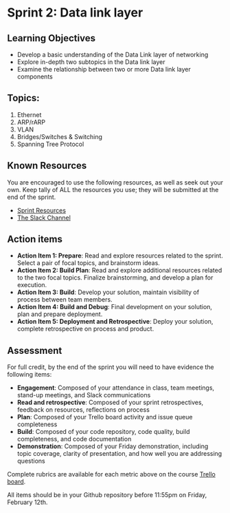 # Sprint 2: Data link layer

## Learning Objectives
- Develop a basic understanding of the Data Link layer of networking
- Explore in-depth two subtopics in the Data link layer
- Examine the relationship between two or more Data link layer components

## Topics:
1. Ethernet
2. ARP/rARP
3. VLAN
4. Bridges/Switches & Switching
5. Spanning Tree Protocol


## Known Resources

You are encouraged to use the following resources, as well as seek out your own. Keep tally of ALL the resources you use; they will be submitted at the end of the sprint.

- [Sprint Resources](resources.md "Resources for this Sprint")
- [The Slack Channel](https://bereacs.slack.com/archives/C3RLWHHV4 "CSC 412 Slack Channel")


## Action items

- **Action Item 1: Prepare**: Read and explore resources related to the sprint. Select a pair of focal topics, and brainstorm ideas.
- **Action Item 2: Build Plan**: Read and explore additional resources related to the two focal topics. Finalize brainstorming, and develop a plan for execution.
- **Action Item 3: Build**: Develop your solution, maintain visibility of process between team members.
- **Action Item 4: Build and Debug**: Final development on your solution, plan and prepare deployment.
- **Action Item 5: Deployment and Retrospective**: Deploy your solution, complete retrospective on process and product.


## Assessment
For full credit, by the end of the sprint you will need to have evidence the following items:
- **Engagement**: Composed of your attendance in class, team meetings, stand-up meetings, and Slack communications
- **Read and retrospective**: Composed of your sprint retrospectives, feedback on resources, reflections on process
- **Plan**: Composed of your Trello board activity and issue queue completeness
- **Build**: Composed of your code repository, code quality, build completeness, and code documentation
- **Demonstration**: Composed of your Friday demonstration, including topic coverage, clarity of presentation, and how well you are addressing questions

Complete rubrics are available for each metric above on the course [Trello board](https://trello.com/c/Pw5RMuYj/9-sprint-rubrics "CSC 412 Trello Board - Spring Rubrics").

All items should be in your Github repository before 11:55pm on Friday, February 12th.
